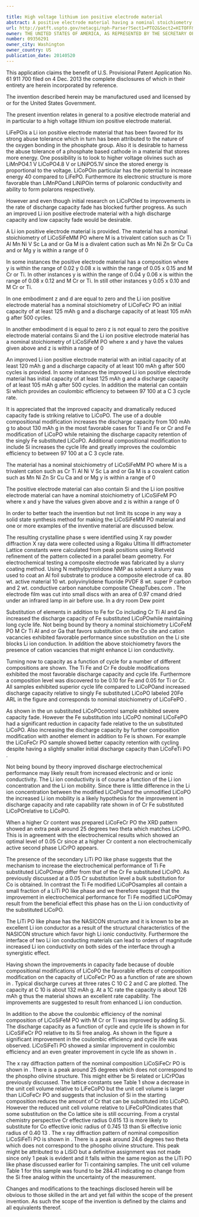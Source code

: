 ```yaml
---

title: High voltage lithium ion positive electrode material
abstract: A positive electrode material having a nominal stoichiometry LiCoSiFeMM′(PO)where M is a trivalent cation selected from at least one of Cr, Ti, Al, Mn, Ni, V, Sc, La and/or Ga, M′ is a divalent cation selected from at least one of Mn, Ni, Zn, Sr, Cu, Ca and/or Mg, y is within a range of 0<y≦0.10 and x is within a range of 0≦x≦0.2. The use of double compositional modification to LiCoPOincreases the discharge capacity from ˜100 mAh/g to about 130 mAh/g while retaining the discharge capacity retention of the singly Fe-substituted LiCoPO. Additional compositional modification to include Si increases the cycle life and greatly improved the coulombic efficiency to between 97-100% at a C/3 cycle rate.
url: http://patft.uspto.gov/netacgi/nph-Parser?Sect1=PTO2&Sect2=HITOFF&p=1&u=%2Fnetahtml%2FPTO%2Fsearch-adv.htm&r=1&f=G&l=50&d=PALL&S1=09356291&OS=09356291&RS=09356291
owner: THE UNITED STATES OF AMERICA, AS REPRESENTED BY THE SECRETARY OF THE ARMY
number: 09356291
owner_city: Washington
owner_country: US
publication_date: 20140520
---
```

This application claims the benefit of U.S. Provisional Patent Application No. 61 911 700 filed on 4 Dec. 2013 the complete disclosures of which in their entirety are herein incorporated by reference.

The invention described herein may be manufactured used and licensed by or for the United States Government.

The present invention relates in general to a positive electrode material and in particular to a high voltage lithium ion positive electrode material.

LiFePOis a Li ion positive electrode material that has been favored for its strong abuse tolerance which in turn has been attributed to the nature of the oxygen bonding in the phosphate group. Also it is desirable to harness the abuse tolerance of a phosphate based cathode in a material that stores more energy. One possibility is to look to higher voltage olivines such as LiMnPO4.1 V LiCoPO4.8 V or LiNiPO5.1V since the stored energy is proportional to the voltage. LiCoPOin particular has the potential to increase energy 40 compared to LiFePO. Furthermore its electronic structure is more favorable than LiMnPOand LiNiPOin terms of polaronic conductivity and ability to form polarons respectively.

However and even though initial research on LiCoPOled to improvements in the rate of discharge capacity fade has blocked further progress. As such an improved Li ion positive electrode material with a high discharge capacity and low capacity fade would be desirable.

A Li ion positive electrode material is provided. The material has a nominal stoichiometry of LiCoSiFeMM PO where M is a trivalent cation such as Cr Ti Al Mn Ni V Sc La and or Ga M is a divalent cation such as Mn Ni Zn Sr Cu Ca and or Mg y is within a range of 0

In some instances the positive electrode material has a composition where y is within the range of 0.02 y 0.08 x is within the range of 0.05 x 0.15 and M Cr or Ti. In other instances y is within the range of 0.04 y 0.06 x is within the range of 0.08 x 0.12 and M Cr or Ti. In still other instances y 0.05 x 0.10 and M Cr or Ti.

In one embodiment z and d are equal to zero and the Li ion positive electrode material has a nominal stoichiometry of LiCoFeCr PO an initial capacity of at least 125 mAh g and a discharge capacity of at least 105 mAh g after 500 cycles.

In another embodiment d is equal to zero z is not equal to zero the positive electrode material contains Si and the Li ion positive electrode material has a nominal stoichiometry of LiCoSiFeM PO where x and y have the values given above and z is within a range of 0

An improved Li ion positive electrode material with an initial capacity of at least 120 mAh g and a discharge capacity of at least 100 mAh g after 500 cycles is provided. In some instances the improved Li ion positive electrode material has initial capacity of at least 125 mAh g and a discharge capacity of at least 105 mAh g after 500 cycles. In addition the material can contain Si which provides an coulombic efficiency to between 97 100 at a C 3 cycle rate.

It is appreciated that the improved capacity and dramatically reduced capacity fade is striking relative to LiCoPO. The use of a double compositional modification increases the discharge capacity from 100 mAh g to about 130 mAh g in the most favorable cases for Ti and Fe or Cr and Fe modification of LiCoPO while retaining the discharge capacity retention of the singly Fe substituted LiCoPO. Additional compositional modification to include Si increases the cycle life and greatly improves the coulombic efficiency to between 97 100 at a C 3 cycle rate.

The material has a nominal stoichiometry of LiCoSiFeMM PO where M is a trivalent cation such as Cr Ti Al Ni V Sc La and or Ga M is a covalent cation such as Mn Ni Zn Sr Cu Ca and or Mg y is within a range of 0

The positive electrode material can also contain Si and the Li ion positive electrode material can have a nominal stoichiometry of LiCoSiFeM PO where x and y have the values given above and z is within a range of 0

In order to better teach the invention but not limit its scope in any way a solid state synthesis method for making the LiCoSiFeMM PO material and one or more examples of the inventive material are discussed below.

The resulting crystalline phase s were identified using X ray powder diffraction X ray data were collected using a Rigaku Ultima III diffractometer Lattice constants were calculated from peak positions using Rietveld refinement of the pattern collected in a parallel beam geometry. For electrochemical testing a composite electrode was fabricated by a slurry coating method. Using N methylpyrrolidone NMP as solvent a slurry was used to coat an Al foil substrate to produce a composite electrode of ca. 80 wt. active material 10 wt. polyvinylidene fluoride PVDF 8 wt. super P carbon and 2 wt. conductive carbon nanotube composite CheapTubes.com . The electrode film was cut into small discs with an area of 0.97 cmand dried under an infrared lamp in air before use. In a dry room Dew point 

Substitution of elements in addition to Fe for Co including Cr Ti Al and Ga increased the discharge capacity of Fe substituted LiCoPOwhile maintaining long cycle life. Not being bound by theory a nominal stoichiometry LiCoFeM PO M Cr Ti Al and or Ga that favors substitution on the Co site and cation vacancies exhibited favorable performance since substitution on the Li site blocks Li ion conduction. In addition the above stoichiometry favors the presence of cation vacancies that might enhance Li ion conductivity.

Turning now to capacity as a function of cycle for a number of different compositions are shown. The Ti Fe and Cr Fe double modifications exhibited the most favorable discharge capacity and cycle life. Furthermore a composition level was discovered to be 0.10 for Fe and 0.05 for Ti or Cr. All samples exhibited superior cycle life compared to LiCoPOand increased discharge capacity relative to singly Fe substituted LiCoPO labeled 20Fe ARL in the figure and corresponds to nominal stoichiometry of LiCoFePO .

As shown in the un substituted LiCoPOcontrol sample exhibited severe capacity fade. However the Fe substitution into LiCoPO nominal LiCoFePO had a significant reduction in capacity fade relative to the un substituted LiCoPO. Also increasing the discharge capacity by further composition modification with another element in addition to Fe is shown. For example the LiCoFeCr PO sample showed better capacity retention with cycling despite having a slightly smaller initial discharge capacity than LiCoFeTi PO .

Not being bound by theory improved discharge electrochemical performance may likely result from increased electronic and or ionic conductivity. The Li ion conductivity is of course a function of the Li ion concentration and the Li ion mobility. Since there is little difference in the Li ion concentration between the modified LiCoPOand the unmodified LiCoPO the increased Li ion mobility is a likely hypothesis for the improvement in discharge capacity and rate capability rate shown in of Cr Fe substituted LiCoPOrelative to LiCoPO.

When a higher Cr content was prepared LiCoFeCr PO the XRD pattern showed an extra peak around 25 degrees two theta which matches LiCrPO. This is in agreement with the electrochemical results which showed an optimal level of 0.05 Cr since at a higher Cr content a non electrochemically active second phase LiCrPO appears.

The presence of the secondary LiTi PO like phase suggests that the mechanism to increase the electrochemical performance of Ti Fe substituted LiCoPOmay differ from that of the Cr Fe substituted LiCoPO. As previously discussed at a 0.05 Cr substitution level a bulk substitution for Co is obtained. In contrast the Ti Fe modified LiCoPOsamples all contain a small fraction of a LiTi PO like phase and we therefore suggest that the improvement in electrochemical performance for Ti Fe modified LiCoPOmay result from the beneficial effect this phase has on the Li ion conductivity of the substituted LiCoPO.

The LiTi PO like phase has the NASICON structure and it is known to be an excellent Li ion conductor as a result of the structural characteristics of the NASICON structure which favor high Li ionic conductivity. Furthermore the interface of two Li ion conducting materials can lead to orders of magnitude increased Li ion conductivity on both sides of the interface through a synergistic effect.

Having shown the improvements in capacity fade because of double compositional modifications of LiCoPO the favorable effects of composition modification on the capacity of LiCoFeCr PO as a function of rate are shown in . Typical discharge curves at three rates C 10 C 2 and C are plotted. The capacity at C 10 is about 132 mAh g. At a 1C rate the capacity is about 126 mAh g thus the material shows an excellent rate capability. The improvements are suggested to result from enhanced Li ion conduction.

In addition to the above the coulombic efficiency of the nominal composition of LiCoSiFeM PO with M Cr or Ti was improved by adding Si. The discharge capacity as a function of cycle and cycle life is shown in for LiCoSiFeCr PO relative to its Si free analog. As shown in the figure a significant improvement in the coulombic efficiency and cycle life was observed. LiCoSiFeTi PO showed a similar improvement in coulombic efficiency and an even greater improvement in cycle life as shown in .

The x ray diffraction pattern of the nominal composition LiCoSiFeCr PO is shown in . There is a peak around 25 degrees which does not correspond to the phospho olivine structure. This might either be Si related or LiCrPOas previously discussed. The lattice constants see Table 1 show a decrease in the unit cell volume relative to LiFeCoPO but the unit cell volume is larger than LiCoFeCr PO and suggests that inclusion of Si in the starting composition reduces the amount of Cr that can be substituted into LiCoPO. However the reduced unit cell volume relative to LiFeCoPOindicates that some substitution on the Co lattice site is still occurring. From a crystal chemistry perspective Cr effective radius 0.615 13 is more likely to substitute for Co effective ionic radius of 0.745 13 than Si effective ionic radius of 0.40 13 . The x ray diffraction pattern of nominal composition LiCoSiFeTi PO is shown in . There is a peak around 24.6 degrees two theta which does not correspond to the phospho olivine structure. This peak might be attributed to a LiSiO but a definitive assignment was not made since only 1 peak is evident and it falls within the same region as the LiTi PO like phase discussed earlier for Ti containing samples. The unit cell volume Table 1 for this sample was found to be 284.41 indicating no change from the Si free analog within the uncertainty of the measurement.

Changes and modifications to the teachings disclosed herein will be obvious to those skilled in the art and yet fall within the scope of the present invention. As such the scope of the invention is defined by the claims and all equivalents thereof.

